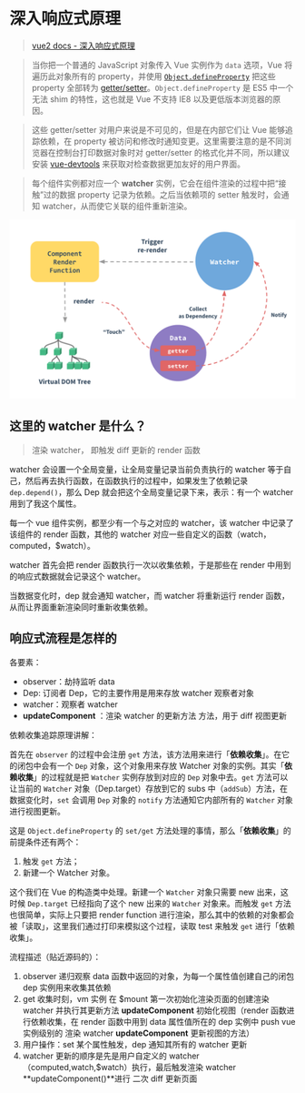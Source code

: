 # 深入响应式原理

> [vue2 docs - 深入响应式原理](https://v2.cn.vuejs.org/v2/guide/reactivity.html)

> 当你把一个普通的 JavaScript 对象传入 Vue 实例作为 `data` 选项，Vue 将遍历此对象所有的 property，并使用 [`Object.defineProperty`](https://developer.mozilla.org/zh-CN/docs/Web/JavaScript/Reference/Global_Objects/Object/defineProperty) 把这些 property 全部转为 [getter/setter](https://developer.mozilla.org/zh-CN/docs/Web/JavaScript/Guide/Working_with_Objects#定义_getters_与_setters)。`Object.defineProperty` 是 ES5 中一个无法 shim 的特性，这也就是 Vue 不支持 IE8 以及更低版本浏览器的原因。

> 这些 getter/setter 对用户来说是不可见的，但是在内部它们让 Vue 能够追踪依赖，在 property 被访问和修改时通知变更。这里需要注意的是不同浏览器在控制台打印数据对象时对 getter/setter 的格式化并不同，所以建议安装 [vue-devtools](https://github.com/vuejs/vue-devtools) 来获取对检查数据更加友好的用户界面。

> 每个组件实例都对应一个 **watcher** 实例，它会在组件渲染的过程中把“接触”过的数据 property 记录为依赖。之后当依赖项的 setter 触发时，会通知 watcher，从而使它关联的组件重新渲染。

![](./imgs/reactivity.png)

## 这里的 watcher 是什么？

> 渲染 watcher， 即触发 diff 更新的 render 函数

watcher 会设置一个全局变量，让全局变量记录当前负责执行的 watcher 等于自己，然后再去执行函数，在函数执行的过程中，如果发生了依赖记录 `dep.depend()`，那么 Dep 就会把这个全局变量记录下来，表示：有一个 watcher 用到了我这个属性。

每一个 vue 组件实例，都至少有一个与之对应的 watcher，该 watcher 中记录了该组件的 render 函数，其他的 watcher 对应一些自定义的函数（watch，computed，$watch）。

watcher 首先会把 render 函数执行一次以收集依赖，于是那些在 render 中用到的响应式数据就会记录这个 watcher。

当数据变化时，dep 就会通知 watcher，而 watcher 将重新运行 render 函数，从而让界面重新渲染同时重新收集依赖。

## 响应式流程是怎样的

各要素：

- observer：劫持监听 data
- Dep: 订阅者 Dep，它的主要作用是用来存放 watcher 观察者对象
- watcher：观察者 watcher
- **updateComponent** ：渲染 watcher 的更新方法 方法，用于 diff 视图更新

依赖收集追踪原理讲解：

首先在 `observer` 的过程中会注册 `get` 方法，该方法用来进行「**依赖收集**」。在它的闭包中会有一个 `Dep` 对象，这个对象用来存放 Watcher 对象的实例。其实「**依赖收集**」的过程就是把 `Watcher` 实例存放到对应的 `Dep` 对象中去。`get` 方法可以让当前的 `Watcher` 对象（Dep.target）存放到它的 subs 中（`addSub`）方法，在数据变化时，`set` 会调用 `Dep` 对象的 `notify` 方法通知它内部所有的 `Watcher` 对象进行视图更新。

这是 `Object.defineProperty` 的 `set/get` 方法处理的事情，那么「**依赖收集**」的前提条件还有两个：

1. 触发 `get` 方法；
2. 新建一个 Watcher 对象。

这个我们在 Vue 的构造类中处理。新建一个 `Watcher` 对象只需要 new 出来，这时候 `Dep.target` 已经指向了这个 new 出来的 `Watcher` 对象来。而触发 `get` 方法也很简单，实际上只要把 render function 进行渲染，那么其中的依赖的对象都会被「读取」，这里我们通过打印来模拟这个过程，读取 test 来触发 `get` 进行「依赖收集」。

流程描述（贴近源码的）：

1. observer 递归观察 data 函数中返回的对象，为每一个属性值创建自己的闭包 dep 实例用来收集其依赖
2. get 收集时刻，vm 实例 在 $mount 第一次初始化渲染页面的创建渲染 watcher 并执行其更新方法 **updateComponent** 初始化视图（render 函数进行依赖收集，在 render 函数中用到 data 属性值所在的 dep 实例中 push vue 实例级别的 渲染 watcher **updateComponent** 更新视图的方法）
3. 用户操作：set 某个属性触发，dep 通知其所有的 watcher 更新
4. watcher 更新的顺序是先是用户自定义的 watcher（computed,watch,$watch）执行，最后触发渲染 watcher **updateComponent()**进行 二次 diff 更新页面

